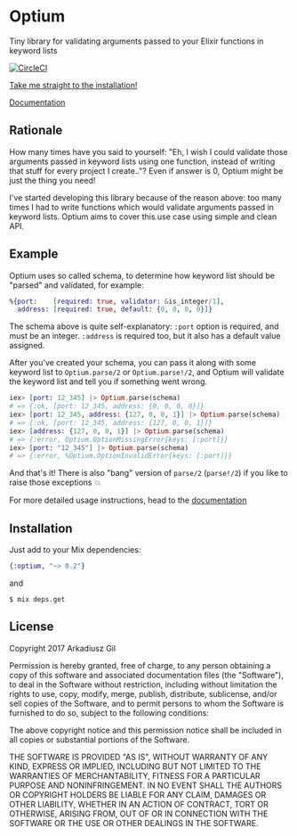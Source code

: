 # Optium

Tiny library for validating arguments passed to your Elixir functions in keyword lists

[![CircleCI](https://circleci.com/gh/arkgil/optium.svg?style=svg)](https://circleci.com/gh/arkgil/optium)

[Take me straight to the installation!](#installation)

[Documentation](https://hexdocs.pm/optium)

## Rationale

How many times have you said to yourself: "Eh, I wish I could validate those arguments
passed in keyword lists using one function, instead of writing that stuff for every project I create.."?
Even if answer is 0, Optium might be just the thing you need!

I've started developing this library because of the reason above: too many times
I had to write functions which would validate arguments passed in keyword lists.
Optium aims to cover this use case using simple and clean API.

## Example

Optium uses so called schema, to determine how keyword list should be "parsed"
and validated, for example:

```elixir
%{port:    [required: true, validator: &is_integer/1],
  address: [required: true, default: {0, 0, 0, 0}]}
```

The schema above is quite self-explanatory: `:port` option is required,
and must be an integer. `:address` is required too, but it also has a default value assigned.

After you've created your schema, you can pass it along with some keyword list to
`Optium.parse/2` or `Optium.parse!/2`, and Optium will validate the keyword list
and tell you if something went wrong.

```elixir
iex> [port: 12_345] |> Optium.parse(schema)
# => {:ok, [port: 12_345, address: {0, 0, 0, 0}]}
iex> [port: 12_345, address: {127, 0, 0, 1}] |> Optium.parse(schema)
# => {:ok, [port: 12_345, address: {127, 0, 0, 1}]}
iex> [address: {127, 0, 0, 1}] |> Optium.parse(schema)
# => {:error, Optium.OptionMissingError{keys: [:port]}}
iex> [port: "12_345"] |> Optium.parse(schema)
# => {:error, %Optium.OptionInvalidError{keys: [:port]}}
```

And that's it! There is also "bang" version of `parse/2` (`parse!/2`) if you like
to raise those exceptions :boom:

For more detailed usage instructions, head to the [documentation](https://hexdocs.pm/optium)

## Installation

Just add to your Mix dependencies:

```elixir
{:optium, "~> 0.2"}
```

and

```
$ mix deps.get
```

## License

Copyright 2017 Arkadiusz Gil

Permission is hereby granted, free of charge, to any person obtaining a copy of this software and associated documentation files (the "Software"), to deal in the Software without restriction, including without limitation the rights to use, copy, modify, merge, publish, distribute, sublicense, and/or sell copies of the Software, and to permit persons to whom the Software is furnished to do so, subject to the following conditions:

The above copyright notice and this permission notice shall be included in all copies or substantial portions of the Software.

THE SOFTWARE IS PROVIDED "AS IS", WITHOUT WARRANTY OF ANY KIND, EXPRESS OR IMPLIED, INCLUDING BUT NOT LIMITED TO THE WARRANTIES OF MERCHANTABILITY, FITNESS FOR A PARTICULAR PURPOSE AND NONINFRINGEMENT. IN NO EVENT SHALL THE AUTHORS OR COPYRIGHT HOLDERS BE LIABLE FOR ANY CLAIM, DAMAGES OR OTHER LIABILITY, WHETHER IN AN ACTION OF CONTRACT, TORT OR OTHERWISE, ARISING FROM, OUT OF OR IN CONNECTION WITH THE SOFTWARE OR THE USE OR OTHER DEALINGS IN THE SOFTWARE.
